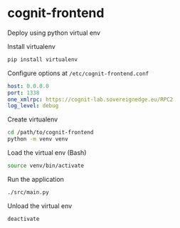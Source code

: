 # cognit-frontend

Deploy using python virtual env

Install virtualenv

```bash
pip install virtualenv
```

Configure options at `/etc/cognit-frontend.conf`

```yaml
host: 0.0.0.0
port: 1338
one_xmlrpc: https://cognit-lab.sovereignedge.eu/RPC2
log_level: debug
```

Create virtualenv

```bash
cd /path/to/cognit-frontend
python -m venv venv
```

Load the virtual env (Bash)

```bash
source venv/bin/activate
```

Run the application

```bash
./src/main.py
```

Unload the virtual env

```bash
deactivate
```

